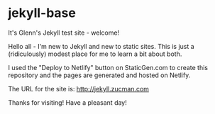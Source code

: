 # jekyll-base
It's Glenn's Jekyll test site - welcome!

Hello all - I'm new to Jekyll and new to static sites. This is just a (ridiculously) modest place for me to learn a bit about both.

I used the "Deploy to Netlify" button on StaticGen.com to create this repository and the pages are generated and hosted on Netlify.

The URL for the site is: http://jekyll.zucman.com

Thanks for visiting! Have a pleasant day!
